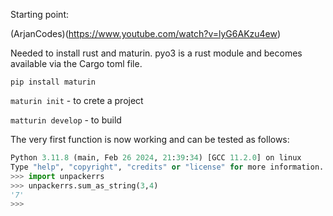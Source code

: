 Starting point:

(ArjanCodes)(https://www.youtube.com/watch?v=lyG6AKzu4ew)

Needed to install rust and maturin.  pyo3 is a rust module and becomes available via the Cargo toml file.

`pip install maturin`

`maturin init` - to crete a project

`matturin develop` - to build

The very first function is now working and can be tested as follows:
```python
Python 3.11.8 (main, Feb 26 2024, 21:39:34) [GCC 11.2.0] on linux
Type "help", "copyright", "credits" or "license" for more information.
>>> import unpackerrs
>>> unpackerrs.sum_as_string(3,4)
'7'
>>>
```
